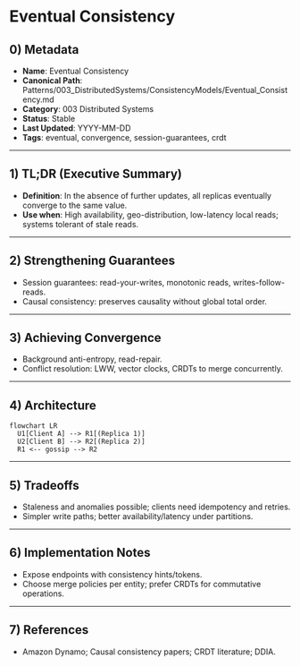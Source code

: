 # Eventual Consistency

## 0) Metadata
- **Name**: Eventual Consistency
- **Canonical Path**: Patterns/003_DistributedSystems/ConsistencyModels/Eventual_Consistency.md
- **Category**: 003 Distributed Systems
- **Status**: Stable
- **Last Updated**: YYYY-MM-DD
- **Tags**: eventual, convergence, session-guarantees, crdt

---

## 1) TL;DR (Executive Summary)
- **Definition**: In the absence of further updates, all replicas eventually converge to the same value.
- **Use when**: High availability, geo-distribution, low-latency local reads; systems tolerant of stale reads.

---

## 2) Strengthening Guarantees
- Session guarantees: read-your-writes, monotonic reads, writes-follow-reads.
- Causal consistency: preserves causality without global total order.

---

## 3) Achieving Convergence
- Background anti-entropy, read-repair.
- Conflict resolution: LWW, vector clocks, CRDTs to merge concurrently.

---

## 4) Architecture
```mermaid
flowchart LR
  U1[Client A] --> R1[(Replica 1)]
  U2[Client B] --> R2[(Replica 2)]
  R1 <-- gossip --> R2
```

---

## 5) Tradeoffs
- Staleness and anomalies possible; clients need idempotency and retries.
- Simpler write paths; better availability/latency under partitions.

---

## 6) Implementation Notes
- Expose endpoints with consistency hints/tokens.
- Choose merge policies per entity; prefer CRDTs for commutative operations.

---

## 7) References
- Amazon Dynamo; Causal consistency papers; CRDT literature; DDIA.
